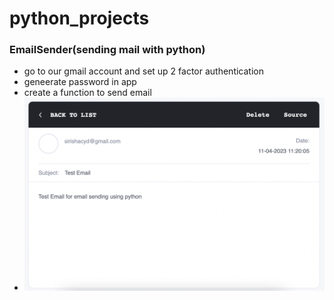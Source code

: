 # python_projects

### EmailSender(sending mail with python)

* go to our gmail account  and set up 2 factor authentication
* geneerate password in app
* create a function to send email
* ![email](screenshots/email.png)
